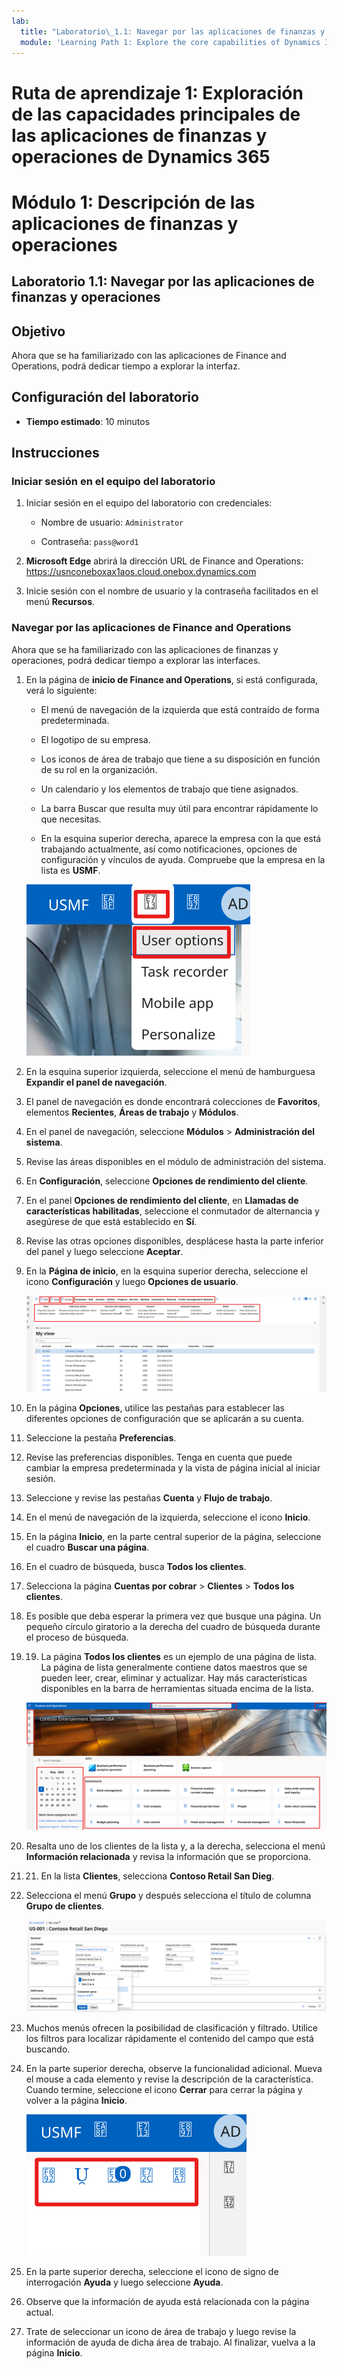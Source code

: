 ```yaml
---
lab:
  title: "Laboratorio\_1.1: Navegar por las aplicaciones de finanzas y operaciones"
  module: 'Learning Path 1: Explore the core capabilities of Dynamics 365 finance and operations apps'
---
```


# Ruta de aprendizaje 1: Exploración de las capacidades principales de las aplicaciones de finanzas y operaciones de Dynamics 365
# Módulo 1: Descripción de las aplicaciones de finanzas y operaciones

## Laboratorio 1.1: Navegar por las aplicaciones de finanzas y operaciones

## Objetivo

Ahora que se ha familiarizado con las aplicaciones de Finance and Operations, podrá dedicar tiempo a explorar la interfaz.

## Configuración del laboratorio

- **Tiempo estimado**: 10 minutos

## Instrucciones

### Iniciar sesión en el equipo del laboratorio

1.  Iniciar sesión en el equipo del laboratorio con credenciales:

    - Nombre de usuario: `Administrator`

    - Contraseña: `pass@word1`

1.  **Microsoft Edge** abrirá la dirección URL de Finance and Operations: <https://usnconeboxax1aos.cloud.onebox.dynamics.com>

1.  Inicie sesión con el nombre de usuario y la contraseña facilitados en el menú **Recursos**. 


### Navegar por las aplicaciones de Finance and Operations

Ahora que se ha familiarizado con las aplicaciones de finanzas y operaciones, podrá dedicar tiempo a explorar las interfaces.

1.  En la página de **inicio de Finance and Operations**, si está configurada, verá lo siguiente:

    - El menú de navegación de la izquierda que está contraído de forma predeterminada.

    - El logotipo de su empresa.

    - Los iconos de área de trabajo que tiene a su disposición en función de su rol en la organización.

    - Un calendario y los elementos de trabajo que tiene asignados.

    - La barra Buscar que resulta muy útil para encontrar rápidamente lo que necesitas.

    - En la esquina superior derecha, aparece la empresa con la que está trabajando actualmente, así como notificaciones, opciones de configuración y vínculos de ayuda. Compruebe que la empresa en la lista es **USMF**.

    ![Captura de pantalla de la página de inicio de Dynamics 365 Finance and Operations con áreas resaltadas.](./media/01-explore-the-core-capabilities-of-dynamics-365-finance-and-operations-apps-14.svg)
2.  En la esquina superior izquierda, seleccione el menú de hamburguesa **Expandir el panel de navegación**.

3.  El panel de navegación es donde encontrará colecciones de **Favoritos**, elementos **Recientes**, **Áreas de trabajo** y **Módulos**.

4.  En el panel de navegación, seleccione **Módulos** > **Administración del sistema**.

5.  Revise las áreas disponibles en el módulo de administración del sistema.

6.  En **Configuración**, seleccione **Opciones de rendimiento del cliente**.

7.  En el panel **Opciones de rendimiento del cliente**, en **Llamadas de características habilitadas**, seleccione el conmutador de alternancia y asegúrese de que está establecido en **Sí**.

8.  Revise las otras opciones disponibles, desplácese hasta la parte inferior del panel y luego seleccione **Aceptar**.

9.  En la **Página de inicio**, en la esquina superior derecha, seleccione el icono **Configuración** y luego **Opciones de usuario**.

    ![Captura de pantalla del icono Configuración y la lista desplegable Opciones de usuario.](./media/01-explore-the-core-capabilities-of-dynamics-365-finance-and-operations-apps-15.svg)

10. En la página **Opciones**, utilice las pestañas para establecer las diferentes opciones de configuración que se aplicarán a su cuenta.

11. Seleccione la pestaña **Preferencias**.

12. Revise las preferencias disponibles. Tenga en cuenta que puede cambiar la empresa predeterminada y la vista de página inicial al iniciar sesión.

13. Seleccione y revise las pestañas **Cuenta** y **Flujo de trabajo**.

14. En el menú de navegación de la izquierda, seleccione el icono **Inicio**.

15. En la página **Inicio**, en la parte central superior de la página, seleccione el cuadro **Buscar una página**.

16. En el cuadro de búsqueda, busca **Todos los clientes**.

17. Selecciona la página **Cuentas por cobrar** > **Clientes** > **Todos los clientes**. 

18. Es posible que deba esperar la primera vez que busque una página. Un pequeño círculo giratorio a la derecha del cuadro de búsqueda durante el proceso de búsqueda.

19. 19. La página **Todos los clientes** es un ejemplo de una página de lista. La página de lista generalmente contiene datos maestros que se pueden leer, crear, eliminar y actualizar. Hay más características disponibles en la barra de herramientas situada encima de la lista.

    ![Captura de pantalla de la lista Todos los proveedores con las características del menú resaltadas.](./media/01-explore-the-core-capabilities-of-dynamics-365-finance-and-operations-apps-13.svg)

20. Resalta uno de los clientes de la lista y, a la derecha, selecciona el menú **Información relacionada** y revisa la información que se proporciona.

21. 21. En la lista **Clientes**, selecciona **Contoso Retail San Dieg**.

22. Selecciona el menú **Grupo** y después selecciona el título de columna **Grupo de clientes**.

    ![Captura de pantalla del grupo de clientes de ContosoRetail San Diego.](./media/01-explore-the-core-capabilities-of-dynamics-365-finance-and-operations-apps-16.svg)

23. Muchos menús ofrecen la posibilidad de clasificación y filtrado. Utilice los filtros para localizar rápidamente el contenido del campo que está buscando.

24. En la parte superior derecha, observe la funcionalidad adicional. Mueva el mouse a cada elemento y revise la descripción de la característica. Cuando termine, seleccione el icono **Cerrar** para cerrar la página y volver a la página **Inicio**.

    ![Captura de pantalla del menú de la esquina superior derecha de la página de lista que muestra características adicionales para conectarse a Power Apps, las aplicaciones de Office, Datos adjuntos del documento, Actualizar página, Abrir en una nueva ventana y los botones Cerrar.](./media/01-explore-the-core-capabilities-of-dynamics-365-finance-and-operations-apps-17.svg)

25. En la parte superior derecha, seleccione el icono de signo de interrogación **Ayuda** y luego seleccione **Ayuda**.

26. Observe que la información de ayuda está relacionada con la página actual.

27. Trate de seleccionar un icono de área de trabajo y luego revise la información de ayuda de dicha área de trabajo. Al finalizar, vuelva a la página **Inicio**.


